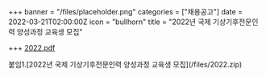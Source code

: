 +++
banner = "/files/placeholder.png"
categories = ["채용공고"]
date = 2022-03-21T02:00:00Z
icon = "bullhorn"
title = "2022년 국제 기상기후전문인력 양성과정 교육생 모집"

+++
[2022.pdf](/files/2022.pdf "2022.pdf")

붙임1.\[2022년 국제 기상기후전문인력 양성과정 교육생 모집\](/files/2022.zip)